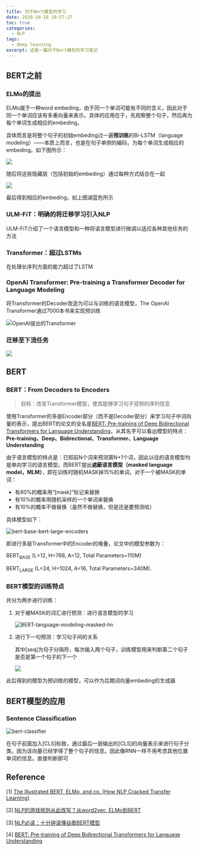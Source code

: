 ```yaml
---
title: 对于Bert模型的学习
date: 2020-10-18 10:57:27
toc: true
categories:
  - NLP
tags:
  - deep learning
excerpt: 这是一篇对于Bert模型的学习笔记
---
```




## BERT之前

### ELMo的提出

ELMo属于一种word embeding，由于同一个单词可能有不同的含义，因此对于同一个单词应该有多重向量来表示。具体的应用在于，先观察整个句子，然后再为每个单词生成相应的embeding。

具体而言是将整个句子的初始embeding过一遍**预训练**的Bi-LSTM（language modeling）——本质上而言，也是在句子单侧的编码，为每个单词生成相应的embeding。如下图所示：

![](https://gitblog-1302688916.cos.ap-beijing.myqcloud.com/cs224n/202010/20/155720-741504.png)

随后将这些隐藏层（包括初始的embeding）通过每种方式结合在一起

![](https://gitblog-1302688916.cos.ap-beijing.myqcloud.com/cs224n/202010/20/155821-940201.png)

最后得到相应的embeding，如上图湖蓝色所示



### ULM-FiT：明确的将迁移学习引入NLP

ULM-FiT介绍了一个语言模型和一种将语言模型进行微调以适应各种其他任务的方法



### Transformer：超过LSTMs

在处理长序列方面的能力超过了LSTM



### OpenAI Transformer: Pre-training a Transformer Decoder for Language Modeling

将Transformer的Decoder改造为可以与训练的语言模型，The OpenAI Transformer通过7000本书来实现预训练

![OpenAI提出的Transformer](https://gitblog-1302688916.cos.ap-beijing.myqcloud.com/cs224n/202010/20/163223-611539.png)

### 迁移至下流任务

![](https://gitblog-1302688916.cos.ap-beijing.myqcloud.com/cs224n/202010/20/165245-537620.png)



## BERT

### BERT：From Decoders to Encoders

>   目标：改变Transformer模型，使其能够学习句子双侧的序列信息

使用Transformer的多层Encoder部分（而不是Decoder部分）来学习句子中词向量的表示，提出BERT的论文的全名是[BERT: Pre-training of Deep Bidirectional Transformers for Language Understanding](https://arxiv.org/abs/1810.04805)，从其名字可以看出模型的特点：**Pre-training、Deep、Bidirectional、Transformer、Language Understanding**

由于语言模型的特点是：已知前N个词来预测第N+1个词，因此以往的语言模型均是单向学习的语言模型。而BERT提出**遮蔽语言模型（masked language model，MLM）**，即在训练时随机MASK掉15%的单词，对于一个被MASK的单词：

-   有80%的概率用“[mask]”标记来替换
-   有10%的概率用随机采样的一个单词来替换
-   有10%的概率不做替换（虽然不做替换，但是还是要预测哈）

具体模型如下：

![bert-base-bert-large-encoders](https://gitblog-1302688916.cos.ap-beijing.myqcloud.com/cs224n/202010/20/205930-712704.png)

即进行多层Transformer中的Encoder的堆叠，论文中的模型参数为：

BERT<sub>BASE</sub> (L=12, H=768, A=12, Total Parameters=110M) 

BERT<sub>LARGE</sub> (L=24, H=1024, A=16, Total Parameters=340M).



### BERT模型的训练特点

共分为两步进行训练：

1.  对于被MASK的词汇进行预测：进行语言模型的学习

    ![BERT-language-modeling-masked-lm](https://gitblog-1302688916.cos.ap-beijing.myqcloud.com/cs224n/202010/20/205321-258379.png)

2.  进行下一句预测：学习句子间的关系

    其中[seq]为句子分隔符，每次输入两个句子，训练模型用来判断第二个句子是否是第一个句子的下一个
    
    ![](https://gitblog-1302688916.cos.ap-beijing.myqcloud.com/cs224n/202010/21/093927-712679.png)

此后得到的模型为预训练的模型，可以作为后期词向量embeding的生成器



## BERT模型的应用

### Sentence Classification

![bert-classifier](https://gitblog-1302688916.cos.ap-beijing.myqcloud.com/cs224n/202010/20/213504-454777.png)

在句子前面加入[CLS]标致，通过最后一层输出的[CLS]的向量表示来进行句子分类。因为该向量已经学得了整个句子的信息。因此像RNN一样不用考虑其他位置单词的信息。直接判断即可



## Reference

[1] [The Illustrated BERT, ELMo, and co. (How NLP Cracked Transfer Learning)](http://jalammar.github.io/illustrated-bert/)

[2] [NLP的游戏规则从此改写？从word2vec, ELMo到BERT](https://zhuanlan.zhihu.com/p/47488095)

[3] [NLP必读：十分钟读懂谷歌BERT模型](https://zhuanlan.zhihu.com/p/51413773)

[4] [BERT: Pre-training of Deep Bidirectional Transformers for Language Understanding](https://arxiv.org/abs/1810.04805)

